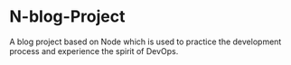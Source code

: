 # N-blog-Project
A blog project based on Node which is used to practice the development process and experience the spirit of DevOps.
